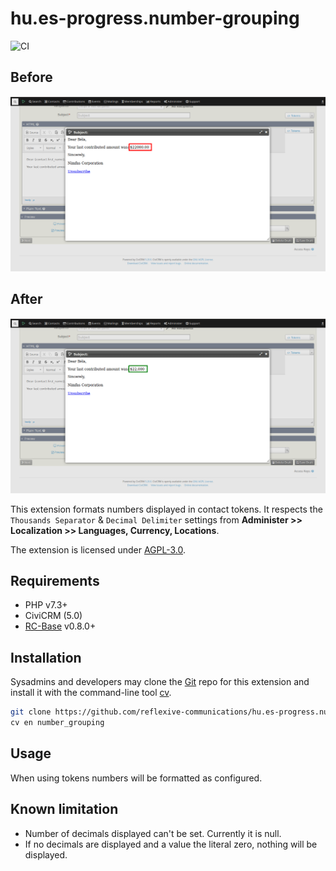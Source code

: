 # hu.es-progress.number-grouping

![CI](https://github.com/reflexive-communications/hu.es-progress.number-grouping/workflows/CI/badge.svg)

## Before

![Screenshot before](images/before.png)

## After

![Screenshot after](images/after.png)

This extension formats numbers displayed in contact tokens. It respects the `Thousands Separator` & `Decimal Delimiter`
settings from **Administer >> Localization >> Languages, Currency, Locations**.

The extension is licensed under [AGPL-3.0](LICENSE.txt).

## Requirements

* PHP v7.3+
* CiviCRM (5.0)
* [RC-Base](https://github.com/reflexive-communications/rc-base) v0.8.0+

## Installation

Sysadmins and developers may clone the [Git](https://en.wikipedia.org/wiki/Git) repo for this extension and install it
with the command-line tool [cv](https://github.com/civicrm/cv).

```bash
git clone https://github.com/reflexive-communications/hu.es-progress.number-grouping.git
cv en number_grouping
```

## Usage

When using tokens numbers will be formatted as configured.

## Known limitation

- Number of decimals displayed can't be set. Currently it is null.
- If no decimals are displayed and a value the literal zero, nothing will be displayed.
